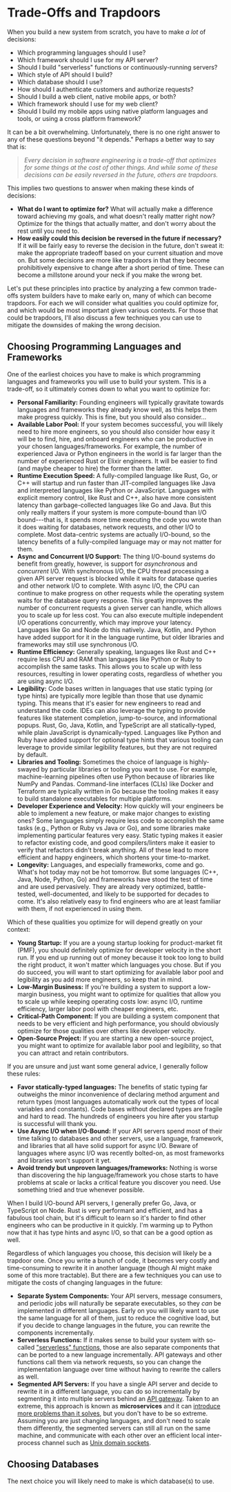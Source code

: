 # Trade-Offs and Trapdoors

When you build a new system from scratch, you have to make _a lot_ of decisions:

- Which programming languages should I use?
- Which framework should I use for my API server?
- Should I build "serverless" functions or continuously-running servers?
- Which style of API should I build?
- Which database should I use?
- How should I authenticate customers and authorize requests?
- Should I build a web client, native mobile apps, or both?
- Which framework should I use for my web client?
- Should I build my mobile apps using native platform languages and tools, or using a cross platform framework?

It can be a bit overwhelming. Unfortunately, there is no one right answer to any of these questions beyond "it depends." Perhaps a better way to say that is:

> _Every decision in software engineering is a trade-off that optimizes for some things at the cost of other things. And while some of these decisions can be easily reversed in the future, others are trapdoors._

This implies two questions to answer when making these kinds of decisions:

- **What do I want to optimize for?** What will actually make a difference toward achieving my goals, and what doesn't really matter right now? Optimize for the things that actually matter, and don't worry about the rest until you need to.
- **How easily could this decision be reversed in the future if necessary?** If it will be fairly easy to reverse the decision in the future, don't sweat it: make the appropriate tradeoff based on your current situation and move on. But some decisions are more like trapdoors in that they become prohibitively expensive to change after a short period of time. These can become a millstone around your neck if you make the wrong bet.

Let's put these principles into practice by analyzing a few common trade-offs system builders have to make early on, many of which can become trapdoors. For each we will consider what qualities you could optimize for, and which would be most important given various contexts. For those that could be trapdoors, I'll also discuss a few techniques you can use to mitigate the downsides of making the wrong decision.

## Choosing Programming Languages and Frameworks

One of the earliest choices you have to make is which programming languages and frameworks you will use to build your system. This is a trade-off, so it ultimately comes down to what you want to optimize for:

- **Personal Familiarity:** Founding engineers will typically gravitate towards languages and frameworks they already know well, as this helps them make progress quickly. This is fine, but you should also consider...
- **Available Labor Pool:** If your system becomes successful, you will likely need to hire more engineers, so you should also consider how easy it will be to find, hire, and onboard engineers who can be productive in your chosen languages/frameworks. For example, the number of experienced Java or Python engineers in the world is far larger than the number of experienced Rust or Elixir engineers. It will be easier to find (and maybe cheaper to hire) the former than the latter.
- **Runtime Execution Speed:** A fully-compiled language like Rust, Go, or C++ will startup and run faster than JIT-compiled languages like Java and interpreted languages like Python or JavaScript. Languages with explicit memory control, like Rust and C++, also have more consistent latency than garbage-collected languages like Go and Java. But this only really matters if your system is more compute-bound than I/O bound---that is, it spends more time executing the code you wrote than it does waiting for databases, network requests, and other I/O to complete. Most data-centric systems are actually I/O-bound, so the latency benefits of a fully-compiled language may or may not matter for them.
- **Async and Concurrent I/O Support:** The thing I/O-bound systems do benefit from greatly, however, is support for _asynchronous_ and _concurrent_ I/O. With synchronous I/O, the CPU thread processing a given API server request is blocked while it waits for database queries and other network I/O to complete. With async I/O, the CPU can continue to make progress on other requests while the operating system waits for the database query response. This greatly improves the number of concurrent requests a given server can handle, which allows you to scale up for less cost. You can also execute multiple independent I/O operations concurrently, which may improve your latency. Languages like Go and Node do this natively. Java, Kotlin, and Python have added support for it in the language runtime, but older libraries and frameworks may still use synchronous I/O.
- **Runtime Efficiency:** Generally speaking, languages like Rust and C++ require less CPU and RAM than languages like Python or Ruby to accomplish the same tasks. This allows you to scale up with less resources, resulting in lower operating costs, regardless of whether you are using async I/O.
- **Legibility:** Code bases written in languages that use static typing (or type hints) are typically more legible than those that use dynamic typing. This means that it's easier for new engineers to read and understand the code. IDEs can also leverage the typing to provide features like statement completion, jump-to-source, and informational popups. Rust, Go, Java, Kotlin, and TypeScript are all statically-typed, while plain JavaScript is dynamically-typed. Languages like Python and Ruby have added support for optional type hints that various tooling can leverage to provide similar legibility features, but they are not required by default.
- **Libraries and Tooling:** Sometimes the choice of language is highly-swayed by particular libraries or tooling you want to use. For example, machine-learning pipelines often use Python because of libraries like NumPy and Pandas. Command-line interfaces (CLIs) like Docker and Terraform are typically written in Go because the tooling makes it easy to build standalone executables for multiple platforms.
- **Developer Experience and Velocity:** How quickly will your engineers be able to implement a new feature, or make major changes to existing ones? Some languages simply require less code to accomplish the same tasks (e.g., Python or Ruby vs Java or Go), and some libraries make implementing particular features very easy. Static typing makes it easier to refactor existing code, and good compilers/linters make it easier to verify that refactors didn't break anything. All of these lead to more efficient and happy engineers, which shortens your time-to-market.
- **Longevity:** Languages, and especially frameworks, come and go. What's hot today may not be hot tomorrow. But some languages (C++, Java, Node, Python, Go) and frameworks have stood the test of time and are used pervasively. They are already very optimized, battle-tested, well-documented, and likely to be supported for decades to come. It's also relatively easy to find engineers who are at least familiar with them, if not experienced in using them.

Which of these qualities you optimize for will depend greatly on your context:

- **Young Startup:** If you are a young startup looking for product-market fit (PMF), you should definitely optimize for developer velocity in the short run. If you end up running out of money because it took too long to build the right product, it won't matter which languages you chose. But if you do succeed, you will want to start optimizing for available labor pool and legibility as you add more engineers, so keep that in mind.
- **Low-Margin Business:** If you're building a system to support a low-margin business, you might want to optimize for qualities that allow you to scale up while keeping operating costs low: async I/O, runtime efficiency, larger labor pool with cheaper engineers, etc.
- **Critical-Path Component:** If you are building a system component that needs to be very efficient and high performance, you should obviously optimize for those qualities over others like developer velocity.
- **Open-Source Project:** If you are starting a new open-source project, you might want to optimize for available labor pool and legibility, so that you can attract and retain contributors.

If you are unsure and just want some general advice, I generally follow these rules:

- **Favor statically-typed languages:** The benefits of static typing far outweighs the minor inconvenience of declaring method argument and return types (most languages automatically work out the types of local variables and constants). Code bases without declared types are fragile and hard to read. The hundreds of engineers you hire after you startup is successful will thank you.
- **Use Async I/O when I/O-Bound:** If your API servers spend most of their time talking to databases and other servers, use a language, framework, and libraries that all have solid support for async I/O. Beware of languages where async I/O was recently bolted-on, as most frameworks and libraries won't support it yet.
- **Avoid trendy but unproven languages/frameworks:** Nothing is worse than discovering the hip language/framework you chose starts to have problems at scale or lacks a critical feature you discover you need. Use something tried and true whenever possible.

When I build I/O-bound API servers, I generally prefer Go, Java, or TypeScript on Node. Rust is very performant and efficient, and has a fabulous tool chain, but it's difficult to learn so it's harder to find other engineers who can be productive in it quickly. I'm warming up to Python now that it has type hints and async I/O, so that can be a good option as well.

Regardless of which languages you choose, this decision will likely be a trapdoor one. Once you write a bunch of code, it becomes very costly and time-consuming to rewrite it in another language (though AI might make some of this more tractable). But there are a few techniques you can use to mitigate the costs of changing languages in the future:

- **Separate System Components:** Your API servers, message consumers, and periodic jobs will naturally be separate executables, so they _can_ be implemented in different languages. Early on you will likely want to use the same language for all of them, just to reduce the cognitive load, but if you decide to change languages in the future, you can rewrite the components incrementally.
- **Serverless Functions:** If it makes sense to build your system with so-called ["serverless" functions](building-blocks.md#serverless-functions), those are also separate components that can be ported to a new language incrementally. API gateways and other functions call them via network requests, so you can change the implementation language over time without having to rewrite the callers as well.
- **Segmented API Servers:** If you have a single API server and decide to rewrite it in a different language, you can do so incrementally by segmenting it into multiple servers behind an [API gateway](building-blocks.md). Taken to an extreme, this approach is known as **microservices** and it can [introduce more problems than it solves](https://www.shopify.com/enterprise/blog/disadvantages-microservices#4), but you don't have to be so extreme. Assuming you are just changing languages, and don't need to scale them differently, the segmented servers can still all run on the same machine, and communicate with each other over an efficient local inter-process channel such as [Unix domain sockets](https://en.wikipedia.org/wiki/Unix_domain_socket).

## Choosing Databases

The next choice you will likely need to make is which database(s) to use.
